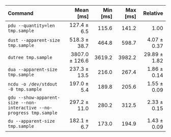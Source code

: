 | Command | Mean [ms] | Min [ms] | Max [ms] | Relative |
|:---|---:|---:|---:|---:|
| `pdu --quantity=len tmp.sample` | 127.4 ± 6.5 | 115.6 | 141.2 | 1.00 |
| `dust --apparent-size tmp.sample` | 518.3 ± 38.7 | 464.8 | 598.7 | 4.07 ± 0.37 |
| `dutree tmp.sample` | 3807.0 ± 126.6 | 3619.2 | 3982.2 | 29.89 ± 1.82 |
| `dua --apparent-size tmp.sample` | 237.3 ± 13.5 | 216.0 | 267.4 | 1.86 ± 0.14 |
| `ncdu -o /dev/stdout -0 tmp.sample` | 197.0 ± 5.4 | 189.8 | 205.6 | 1.55 ± 0.09 |
| `gdu --show-apparent-size --non-interactive --no-progress tmp.sample` | 297.2 ± 11.0 | 280.2 | 312.5 | 2.33 ± 0.15 |
| `du --apparent-size tmp.sample` | 182.1 ± 6.7 | 173.0 | 194.9 | 1.43 ± 0.09 |
